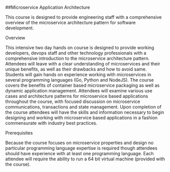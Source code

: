 ##Microservice Application Architecture

This course is designed to provide engineering staff with a comprehensive overview of the microservice architecture pattern for software development.

Overview

This intensive two day hands on course is designed to provide working developers, devops staff and other technology professionals with a comprehensive introduction to the microservice architecture pattern. Attendees will leave with a clear understanding of microservices and their unique benefits, as well as their drawbacks and how to avoid same. Students will gain hands on experience working with microservices in several programming languages (Go, Python and NodeJS). The course covers the benefits of container based microservice packaging as well as dynamic application management. Attendees will examine various use cases and architecture patterns for microservice based applications throughout the course, with focused discussion on microservice communications, transactions and state management. Upon completion of the course attendees will have the skills and information necessary to begin designing and working with microservice based applications in a fashion commensurate with industry best practices.

Prerequisites

Because the course focuses on microservice properties and design no particular programming language expertise is required though attendees should have experience with at least one programming language. Each attendee will require the ability to run a 64 bit virtual machine (provided with the course).
